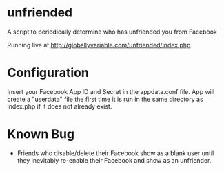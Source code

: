 unfriended
======

A script to periodically determine who has unfriended you from Facebook

Running live at http://globallyvariable.com/unfriended/index.php

Configuration
======

Insert your Facebook App ID and Secret in the appdata.conf file. App will create a "userdata" file the first time it is run in the same directory as index.php if it does not already exist.

Known Bug
======

* Friends who disable/delete their Facebook show as a blank user until they inevitably re-enable their Facebook and show as an unfriender.
